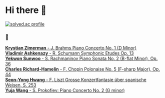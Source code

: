 # Hi there 👋
[![solved.ac profile](http://mazassumnida.wtf/api/v2/generate_badge?boj=sonnyzxc)](https://solved.ac/sonnyzxc)

<!-- [![cf profile](https://cf.leed.at?id=sonnyzxc)](https://codeforces.com/profile/sonnyzxc) -->

### :musical_note:
<a href="https://youtu.be/arKoBwtmuX0"> **Krystian Zimerman** - J. Brahms Piano Concerto No. 1 (D Minor)
<br>
<a href="https://youtu.be/N088Me5TpYo"> **Vladimir Ashkenazy** - R. Schumann Symphonic Etudes Op. 13
<br>
<a href="https://youtu.be/wuZmMggpVt0"> **Yekwon Sunwoo** - S. Rachmaninov Piano Sonata No. 2 (B-flat Minor), Op. 36
<br>
<a href="https://youtu.be/e7ElSHRfOYU"> **Charles Richard-Hamelin** - F. Chopin Polonaise No. 5 (F-sharp Major), Op. 44
<br>
<a href="https://youtu.be/0j9tHRDQNQI"> **Seon-Yong Hwang** - F. Liszt Grosse Konzertfantasie über spanische Weisen, S. 253
<br>
<a href="https://youtu.be/yr1pFv5QzPc?si=9e8NrS30Hd1w7anD"> **Yuja Wang** - S. Prokofiev: Piano Concerto No. 2 (G minor)
